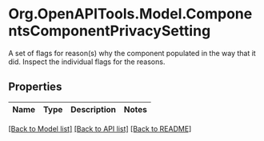 # Org.OpenAPITools.Model.ComponentsComponentPrivacySetting
A set of flags for reason(s) why the component populated in the way that it did. Inspect the individual flags for the reasons.

## Properties

Name | Type | Description | Notes
------------ | ------------- | ------------- | -------------

[[Back to Model list]](../README.md#documentation-for-models) [[Back to API list]](../README.md#documentation-for-api-endpoints) [[Back to README]](../README.md)

